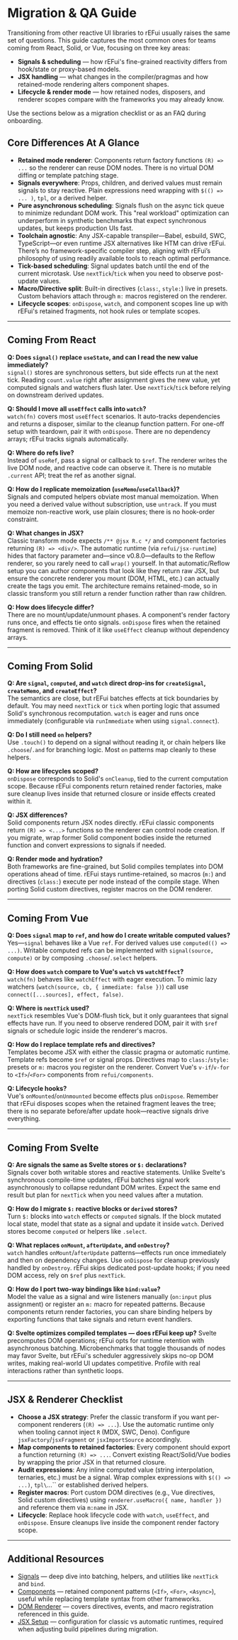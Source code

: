 # Migration & QA Guide

Transitioning from other reactive UI libraries to rEFui usually raises the same set of questions. This guide captures the most common ones for teams coming from React, Solid, or Vue, focusing on three key areas:

- **Signals & scheduling** — how rEFui's fine-grained reactivity differs from hook/state or proxy-based models.
- **JSX handling** — what changes in the compiler/pragmas and how retained-mode rendering alters component shapes.
- **Lifecycle & render mode** — how retained nodes, disposers, and renderer scopes compare with the frameworks you may already know.

Use the sections below as a migration checklist or as an FAQ during onboarding.

## Core Differences At A Glance

- **Retained mode renderer**: Components return factory functions `(R) => ...` so the renderer can reuse DOM nodes. There is no virtual DOM diffing or template patching stage.
- **Signals everywhere**: Props, children, and derived values must remain signals to stay reactive. Plain expressions need wrapping with `$(() => ... )`, `tpl`, or a derived helper.
- **Pure asynchronous scheduling**: Signals flush on the async tick queue to minimize redundant DOM work. This "real workload" optimization can underperform in synthetic benchmarks that expect synchronous updates, but keeps production UIs fast.
- **Toolchain agnostic**: Any JSX-capable transpiler—Babel, esbuild, SWC, TypeScript—or even runtime JSX alternatives like HTM can drive rEFui. There’s no framework-specific compiler step, aligning with rEFui’s philosophy of using readily available tools to reach optimal performance.
- **Tick-based scheduling**: Signal updates batch until the end of the current microtask. Use `nextTick`/`tick` when you need to observe post-update values.
- **Macro/Directive split**: Built-in directives (`class:`, `style:`) live in presets. Custom behaviors attach through `m:` macros registered on the renderer.
- **Lifecycle scopes**: `onDispose`, `watch`, and component scopes line up with rEFui's retained fragments, not hook rules or template scopes.

---

## Coming From React

**Q: Does `signal()` replace `useState`, and can I read the new value immediately?**  
`signal()` stores are synchronous setters, but side effects run at the next tick. Reading `count.value` right after assignment gives the new value, yet computed signals and watchers flush later. Use `nextTick`/`tick` before relying on downstream derived updates.

**Q: Should I move all `useEffect` calls into `watch`?**  
`watch(fn)` covers most `useEffect` scenarios. It auto-tracks dependencies and returns a disposer, similar to the cleanup function pattern. For one-off setup with teardown, pair it with `onDispose`. There are no dependency arrays; rEFui tracks signals automatically.

**Q: Where do refs live?**  
Instead of `useRef`, pass a signal or callback to `$ref`. The renderer writes the live DOM node, and reactive code can observe it. There is no mutable `.current` API; treat the ref as another signal.

**Q: How do I replicate memoization (`useMemo`/`useCallback`)?**  
Signals and computed helpers obviate most manual memoization. When you need a derived value without subscription, use `untrack`. If you must memoize non-reactive work, use plain closures; there is no hook-order constraint.

**Q: What changes in JSX?**  
Classic transform mode expects `/** @jsx R.c */` and component factories returning `(R) => <div/>`. The automatic runtime (via `refui/jsx-runtime`) hides that factory parameter and—since v0.8.0—defaults to the Reflow renderer, so you rarely need to call `wrap()` yourself. In that automatic/Reflow setup you can author components that look like they return raw JSX, but ensure the concrete renderer you mount (DOM, HTML, etc.) can actually create the tags you emit. The architecture remains retained-mode, so in classic transform you still return a render function rather than raw children.

**Q: How does lifecycle differ?**  
There are no mount/update/unmount phases. A component's render factory runs once, and effects tie onto signals. `onDispose` fires when the retained fragment is removed. Think of it like `useEffect` cleanup without dependency arrays.

---

## Coming From Solid

**Q: Are `signal`, `computed`, and `watch` direct drop-ins for `createSignal`, `createMemo`, and `createEffect`?**  
The semantics are close, but rEFui batches effects at tick boundaries by default. You may need `nextTick` or `tick` when porting logic that assumed Solid's synchronous recomputation. `watch` is eager and runs once immediately (configurable via `runImmediate` when using `signal.connect`).

**Q: Do I still need `on` helpers?**  
Use `.touch()` to depend on a signal without reading it, or chain helpers like `.choose`/`.and` for branching logic. Most `on` patterns map cleanly to these helpers.

**Q: How are lifecycles scoped?**  
`onDispose` corresponds to Solid's `onCleanup`, tied to the current computation scope. Because rEFui components return retained render factories, make sure cleanup lives inside that returned closure or inside effects created within it.

**Q: JSX differences?**  
Solid components return JSX nodes directly. rEFui classic components return `(R) => <...>` functions so the renderer can control node creation. If you migrate, wrap former Solid component bodies inside the returned function and convert expressions to signals if needed.

**Q: Render mode and hydration?**  
Both frameworks are fine-grained, but Solid compiles templates into DOM operations ahead of time. rEFui stays runtime-retained, so macros (`m:`) and directives (`class:`) execute per node instead of the compile stage. When porting Solid custom directives, register macros on the DOM renderer.

---

## Coming From Vue

**Q: Does `signal` map to `ref`, and how do I create writable computed values?**  
Yes—`signal` behaves like a Vue `ref`. For derived values use `computed(() => ...)`. Writable computed refs can be implemented with `signal(source, compute)` or by composing `.choose`/`.select` helpers.

**Q: How does `watch` compare to Vue's `watch` vs `watchEffect`?**  
`watch(fn)` behaves like `watchEffect` with eager execution. To mimic lazy watchers (`watch(source, cb, { immediate: false })`) call use `connect([...sources], effect, false)`.

**Q: Where is `nextTick` used?**  
`nextTick` resembles Vue's DOM-flush tick, but it only guarantees that signal effects have run. If you need to observe rendered DOM, pair it with `$ref` signals or schedule logic inside the renderer's macros.

**Q: How do I replace template refs and directives?**  
Templates become JSX with either the classic pragma or automatic runtime. Template refs become `$ref` or signal props. Directives map to `class:`/`style:` presets or `m:` macros you register on the renderer. Convert Vue's `v-if`/`v-for` to `<If>`/`<For>` components from `refui/components`.

**Q: Lifecycle hooks?**  
Vue's `onMounted`/`onUnmounted` become effects plus `onDispose`. Remember that rEFui disposes scopes when the retained fragment leaves the tree; there is no separate before/after update hook—reactive signals drive everything.

---

## Coming From Svelte

**Q: Are signals the same as Svelte stores or `$:` declarations?**  
Signals cover both writable stores and reactive statements. Unlike Svelte's synchronous compile-time updates, rEFui batches signal work asynchronously to collapse redundant DOM writes. Expect the same end result but plan for `nextTick` when you need values after a mutation.

**Q: How do I migrate `$:` reactive blocks or `derived` stores?**  
Turn `$:` blocks into `watch` effects or `computed` signals. If the block mutated local state, model that state as a signal and update it inside `watch`. Derived stores become `computed` or helpers like `.select`.

**Q: What replaces `onMount`, `afterUpdate`, and `onDestroy`?**  
`watch` handles `onMount`/`afterUpdate` patterns—effects run once immediately and then on dependency changes. Use `onDispose` for cleanup previously handled by `onDestroy`. rEFui skips dedicated post-update hooks; if you need DOM access, rely on `$ref` plus `nextTick`.

**Q: How do I port two-way bindings like `bind:value`?**  
Model the value as a signal and wire listeners manually (`on:input` plus assignment) or register an `m:` macro for repeated patterns. Because components return render factories, you can share binding helpers by exporting functions that take signals and return event handlers.

**Q: Svelte optimizes compiled templates — does rEFui keep up?**
Svelte precomputes DOM operations; rEFui opts for runtime retention with asynchronous batching. Microbenchmarks that toggle thousands of nodes may favor Svelte, but rEFui's scheduler aggressively skips no-op DOM writes, making real-world UI updates competitive. Profile with real interactions rather than synthetic loops.

---

## JSX & Renderer Checklist

- **Choose a JSX strategy**: Prefer the classic transform if you want per-component renderers (`(R) => ...`). Use the automatic runtime only when tooling cannot inject `R` (MDX, SWC, Deno). Configure `jsxFactory`/`jsxFragment` or `jsxImportSource` accordingly.
- **Map components to retained factories**: Every component should export a function returning `(R) => ...`. Convert existing React/Solid/Vue bodies by wrapping the prior JSX in that returned closure.
- **Audit expressions**: Any inline computed value (string interpolation, ternaries, etc.) must be a signal. Wrap complex expressions with `$(() => ...)`, `tpl\`...\`` or established derived helpers.
- **Register macros**: Port custom DOM directives (e.g., Vue directives, Solid custom directives) using `renderer.useMacro({ name, handler })` and reference them via `m:name` in JSX.
- **Lifecycle**: Replace hook lifecycle code with `watch`, `useEffect`, and `onDispose`. Ensure cleanups live inside the component render factory scope.

---

## Additional Resources

- [Signals](Signal.md) — deep dive into batching, helpers, and utilities like `nextTick` and `bind`.
- [Components](Components.md) — retained component patterns (`<If>`, `<For>`, `<Async>`), useful while replacing template syntax from other frameworks.
- [DOM Renderer](DOMRenderer.md) — covers directives, events, and macro registration referenced in this guide.
- [JSX Setup](JSX.md) — configuration for classic vs automatic runtimes, required when adjusting build pipelines during migration.
